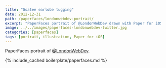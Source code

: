 ```yaml
---
title: "Goatee earlobe tugging"
date: 2012-12-31
path: /paperfaces/londonwebdev-portrait/
excerpt: "PaperFaces portrait of @LondonWebDev drawn with Paper for iOS on an iPad."
image: ../../images/paperfaces-londonwebdev-twitter.jpg
categories: [paperfaces]
tags: [portrait, illustration, Paper for iOS]
---
```


PaperFaces portrait of [@LondonWebDev](https://twitter.com/LondonWebDev).

{% include_cached boilerplate/paperfaces.md %}
